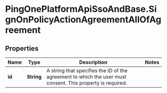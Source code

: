 # PingOnePlatformApiSsoAndBase.SignOnPolicyActionAgreementAllOfAgreement

## Properties

Name | Type | Description | Notes
------------ | ------------- | ------------- | -------------
**id** | **String** | A string that specifies the ID of the agreement to which the user must consent. This property is required. | 


